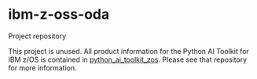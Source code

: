 # ibm-z-oss-oda
Project repository

This project is unused.  All product information for the Python AI Toolkit for IBM z/OS
is contained in [python_ai_toolkit_zos](https://github.com/ibm-z-oss-oda/python_ai_toolkit_zos).  Please 
see that repository for more information.
